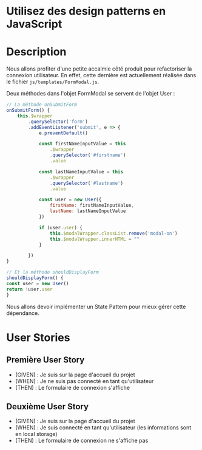 # Utilisez des design patterns en JavaScript

# Description

Nous allons profiter d'une petite accalmie côté produit pour refactoriser la connexion utilisateur. En effet, cette dernière est actuellement réalisée dans le fichier `js/templates/FormModal.js`.

Deux méthodes dans l'objet FormModal se servent de l'objet User :

```js
// La méthode onSubmitForm
onSubmitForm() {
    this.$wrapper
        .querySelector('form')
        .addEventListener('submit', e => {
            e.preventDefault()

            const firstNameInputValue = this
                .$wrapper
                .querySelector('#firstname')
                .value

            const lastNameInputValue = this
                .$wrapper
                .querySelector('#lastname')
                .value

            const user = new User({
                firstName: firstNameInputValue,
                lastName: lastNameInputValue
            })

            if (user.user) {
                this.$modalWrapper.classList.remove('modal-on')
                this.$modalWrapper.innerHTML = ""
            }

        })
}

// Et la méthode shouldDisplayForm
shouldDisplayForm() {
const user = new User()
return !user.user
}
```

Nous allons devoir implémenter un State Pattern pour mieux gérer cette dépendance.

# User Stories
## Première User Story

- (GIVEN) : Je suis sur la page d'accueil du projet
- (WHEN) : Je ne suis pas connecté en tant qu'utilisateur
- (THEN) : Le formulaire de connexion s'affiche

## Deuxième User Story

- (GIVEN) : Je suis sur la page d'accueil du projet
- (WHEN) : Je suis connecté en tant qu'utilisateur (les informations sont en local storage)
- (THEN) : Le formulaire de connexion ne s'affiche pas

